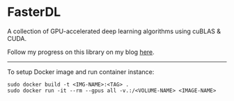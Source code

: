 # FasterDL
A collection of GPU-accelerated deep learning algorithms using cuBLAS & CUDA.

Follow my progress on this library on my blog [here]().

---

To setup Docker image and run container instance:
```docker
sudo docker build -t <IMG-NAME>:<TAG> .
sudo docker run -it --rm --gpus all -v.:/<VOLUME-NAME> <IMAGE-NAME>
```

